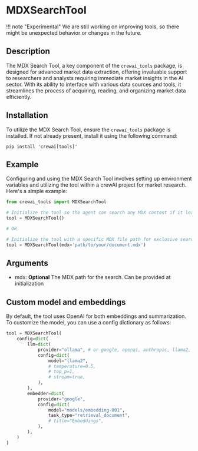# MDXSearchTool

!!! note "Experimental"
    We are still working on improving tools, so there might be unexpected behavior or changes in the future.

## Description
The MDX Search Tool, a key component of the `crewai_tools` package, is designed for advanced market data extraction, offering invaluable support to researchers and analysts requiring immediate market insights in the AI sector. With its ability to interface with various data sources and tools, it streamlines the process of acquiring, reading, and organizing market data efficiently.

## Installation
To utilize the MDX Search Tool, ensure the `crewai_tools` package is installed. If not already present, install it using the following command:

```shell
pip install 'crewai[tools]'
```

## Example
Configuring and using the MDX Search Tool involves setting up environment variables and utilizing the tool within a crewAI project for market research. Here's a simple example:

```python
from crewai_tools import MDXSearchTool

# Initialize the tool so the agent can search any MDX content if it learns about during its execution
tool = MDXSearchTool()

# OR

# Initialize the tool with a specific MDX file path for exclusive search within that document
tool = MDXSearchTool(mdx='path/to/your/document.mdx')
```

## Arguments
- mdx: **Optional** The MDX path for the search. Can be provided at initialization

## Custom model and embeddings

By default, the tool uses OpenAI for both embeddings and summarization. To customize the model, you can use a config dictionary as follows:

```python
tool = MDXSearchTool(
    config=dict(
        llm=dict(
            provider="ollama", # or google, openai, anthropic, llama2, ...
            config=dict(
                model="llama2",
                # temperature=0.5,
                # top_p=1,
                # stream=true,
            ),
        ),
        embedder=dict(
            provider="google",
            config=dict(
                model="models/embedding-001",
                task_type="retrieval_document",
                # title="Embeddings",
            ),
        ),
    )
)
```
